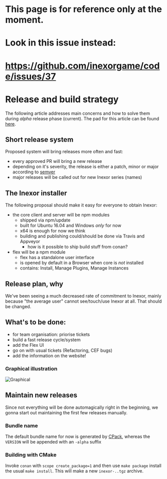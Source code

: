 
# This page is for reference only at the moment.

# Look in this issue instead:

# https://github.com/inexorgame/code/issues/37


# Release and build strategy
The following article addresses main concerns and how to solve them during _alpha_ release phase (current).
The pad for this article can be found [here](https://hackmd.io/IYDgzARgpuYLQE5gHYDGcAsIBMA2OwEEAZnCBACaoCMyFEYqUyQA#).

## Short release system
Proposed system will bring releases more often and fast:

- every approved PR will bring a new release
- depending on it's severity, the release is either a patch, minor or major according to [semver](http://semver.org/)
- major releases will be called out for new Inexor series (names)

## The Inexor installer
The following proposal should make it easy for everyone to obtain Inexor:

* the core client and server will be npm modules
  * shipped via npm/update
  * built for Ubuntu 16.04 and Windows *only* for now
  * x64 is enough for now we think
  * building and publishing could/should be done via Travis and Appveyor
    * how is it possible to ship build stuff from conan?
* flex will be a npm module
  * flex has a standalone user interface
  * is opened by default in a Browser when core is *not* installed
  * contains: Install, Manage Plugins, Manage Instances

## Release plan, why
We've been seeing a much decreased rate of commitment to Inexor, mainly because "the average user" cannot see/touch/use Inexor at all. That should be changed.

## What's to be done:

- for team organisation: priorise tickets
- build a fast release cycle/system
- add the Flex UI
- go on with usual tickets (Refactoring, CEF bugs)
- add the information on the website!

### Graphical illustration
![Graphical](https://github.com/inexorgame/visualisations/blob/e66f6aa962e18629cee67478e67a84a39d9685f2/releases/Inexor%20Release%20Management.png) 

## Maintain new releases

Since not everything will be done automagically right in the beginning, we gonna start out maintaining the first few releases manually.

### Bundle name
The default bundle name for now is generated by [CPack](https://cmake.org/cmake/help/v3.0/module/CPack.html#variable:CPACK_PACKAGE_FILE_NAME), whereas the `VERSION` will be appended with an `-alpha` suffix

### Building with CMake
Invoke `conan` with `scope create_package=1` and then use `make package` install the usual `make install`.
This will make a new `inexor-..tgz` archive.

